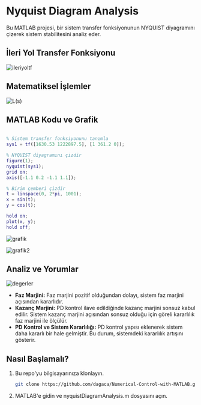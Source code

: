 # Nyquist Diagram Analysis
Bu MATLAB projesi, bir sistem transfer fonksiyonunun NYQUIST diyagramını çizerek sistem stabilitesini analiz eder.

## İleri Yol Transfer Fonksiyonu

![ileriyoltf](https://github.com/dagaca/Numerical-Control-with-MATLAB/assets/80363244/93c7a0b9-029d-431c-a59a-ad7631429969)


## Matematiksel İşlemler

![L(s)](https://github.com/dagaca/Numerical-Control-with-MATLAB/assets/80363244/c3fe83b9-fb92-4598-90b3-7754a17a9183)


## MATLAB Kodu ve Grafik

```matlab

% Sistem transfer fonksiyonunu tanımla
sys1 = tf([1630.53 1222897.5], [1 361.2 0]);

% NYQUIST diyagramını çizdir
figure(1);
nyquist(sys1);
grid on;
axis([-1.1 0.2 -1.1 1.1]);

% Birim çemberi çizdir
t = linspace(0, 2*pi, 1001);
x = sin(t);
y = cos(t);

hold on;
plot(x, y);
hold off;
```

![grafik](https://github.com/dagaca/Numerical-Control-with-MATLAB/assets/80363244/c61582af-ab84-45de-8051-bb568c765bdd)

![grafik2](https://github.com/dagaca/Numerical-Control-with-MATLAB/assets/80363244/7de9c359-d80e-459d-9dc8-8cf574c4e8d7)

## Analiz ve Yorumlar

![degerler](https://github.com/dagaca/Numerical-Control-with-MATLAB/assets/80363244/96efa721-e723-491e-9e9b-fbae4f7e4518)

- **Faz Marjini:**
  Faz marjini pozitif olduğundan dolayı, sistem faz marjini açısından kararlıdır.
- **Kazanç Marjini:**
  PD kontrol ilave edildiğinde kazanç marjini sonsuz kabul edilir. Sistem kazanç marjini açısından sonsuz olduğu için göreli kararlılık faz marjini ile ölçülür.
- **PD Kontrol ve Sistem Kararlılığı:**
  PD kontrol yapısı eklenerek sistem daha kararlı bir hale gelmiştir. Bu durum, sistemdeki kararlılık artışını gösterir.


## Nasıl Başlamalı?
1. Bu repo'yu bilgisayarınıza klonlayın.
   ```bash
   git clone https://github.com/dagaca/Numerical-Control-with-MATLAB.git
   ```
2. MATLAB'e gidin ve nyquistDiagramAnalysis.m dosyasını açın.
